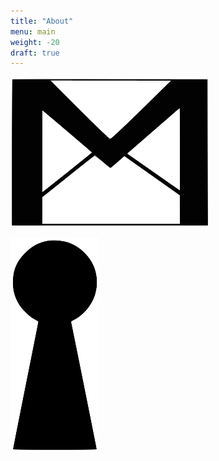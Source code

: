 ```yaml
---
title: "About"
menu: main
weight: -20
draft: true
---
```

[![Email Me](/images/gmail.png)](mailto:mattkopecki@gmail.com?Subject=[mattkopecki.com])

[![Secure Contact](/images/keyhole.png)](http://github.com/mattkopecki/PGP)
    
 